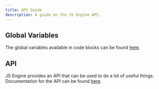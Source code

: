 ```yaml
---
title: API Guide
description: A guide on the JS Engine API.
---
```


## Global Variables

The global variables available in code blocks can be found [here](/obsidian-js-engine-plugin-docs/api/interfaces/jsexecutionglobals/).

## API

JS Engine provides an API that can be used to do a lot of useful things.
Documentation for the API can be found [here](/obsidian-js-engine-plugin-docs/api/classes/api/).

